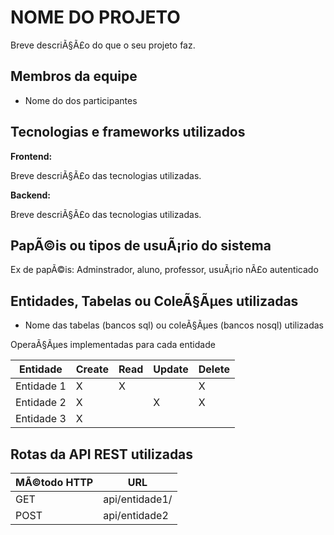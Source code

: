 # NOME DO PROJETO

Breve descriÃ§Ã£o do que o seu projeto faz.

## Membros da equipe

- Nome do dos participantes

## Tecnologias e frameworks utilizados

**Frontend:**

Breve descriÃ§Ã£o das tecnologias utilizadas.

**Backend:**

Breve descriÃ§Ã£o das tecnologias utilizadas.

## PapÃ©is ou tipos de usuÃ¡rio do sistema

Ex de papÃ©is:
Adminstrador, aluno, professor, usuÃ¡rio nÃ£o autenticado
## Entidades, Tabelas ou ColeÃ§Ãµes utilizadas

- Nome das tabelas (bancos sql) ou coleÃ§Ãµes (bancos nosql) utilizadas

OperaÃ§Ãµes implementadas para cada entidade

| Entidade| Create | Read | Update | Delete |
| --- | --- | --- | --- | --- |
| Entidade 1 | X |  X  |  | X |
| Entidade 2 | X |    |  X | X |
| Entidade 3 | X |    |  |  |

## Rotas da API REST utilizadas


| MÃ©todo HTTP | URL |
| --- | --- |
| GET | api/entidade1/|
| POST | api/entidade2 |
